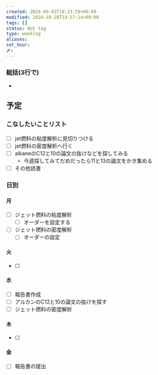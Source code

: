 ```yaml
---
created: 2024-09-03T18:23:59+09:00
modified: 2024-10-28T14:57:14+09:00
tags: []
status: Not tag
type: weeklog
aliases: 
set_hour: 
〆: 
---
```

### 総括(3行で)
- 
## 予定
### こなしたいことリスト
- [ ] jet燃料の粘度解析に見切りつける
- [ ] jet燃料の密度解析へ行く
- [ ] alkaneのC12と10の論文の抜けなどを探してみる
	- 今週探してみてだめだったら11と13の論文をかき集める
- [ ] その他読書
### 日別
#### 月
- [ ] ジェット燃料の粘度解析
	- [ ] オーダーを設定する
- [ ] ジェット燃料の密度解析
	- [ ] オーダーの設定
#### 火
- [ ] 
#### 水
- [ ] 報告書作成
- [ ] アルカンのC12と10の論文の抜けを探す
- [ ] ジェット燃料の密度解析
#### 木
- [ ] 
#### 金
- [ ] 報告書の提出

### 